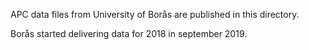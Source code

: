 APC data files from University of Borås are published in this directory.

Borås started delivering data for 2018 in september 2019.

